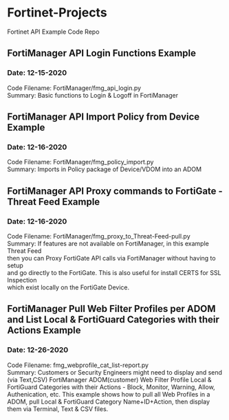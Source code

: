 # Fortinet-Projects
Fortinet API Example Code Repo

## FortiManager API Login Functions Example
### Date: 12-15-2020
Code Filename: FortiManager/fmg_api_login.py  
Summary: Basic functions to Login & Logoff in FortiManager  

## FortiManager API Import Policy from Device Example
### Date: 12-16-2020
Code Filename: FortiManager/fmg_policy_import.py  
Summary: Imports in Policy package of Device/VDOM into an ADOM  

## FortiManager API Proxy commands to FortiGate - Threat Feed Example
### Date: 12-16-2020
Code Filename: FortiManager/fmg_proxy_to_Threat-Feed-pull.py  
Summary: If features are not available on FortiManager, in this example Threat Feed  
         then you can Proxy FortiGate API calls via FortiManager without having to setup  
         and go directly to the FortiGate. This is also useful for install CERTS for SSL Inspection  
         which exist locally on the FortiGate Device.  

## FortiManager Pull Web Filter Profiles per ADOM and List Local & FortiGuard Categories with their Actions Example
### Date: 12-26-2020
Code Filename: fmg_webprofile_cat_list-report.py  
Summary: Customers or Security Engineers might need to display and send (via Text,CSV) FortiManager ADOM(customer) 
         Web Filter Profile Local & FortiGuard Categories with their Actions - Block, Monitor, Warning, Allow, Authenication, etc.
         This example shows how to pull all Web Profiles in a ADOM, pull Local & FortiGuard Category Name+ID+Action, then
         display them via Terminal, Text & CSV files.	 
